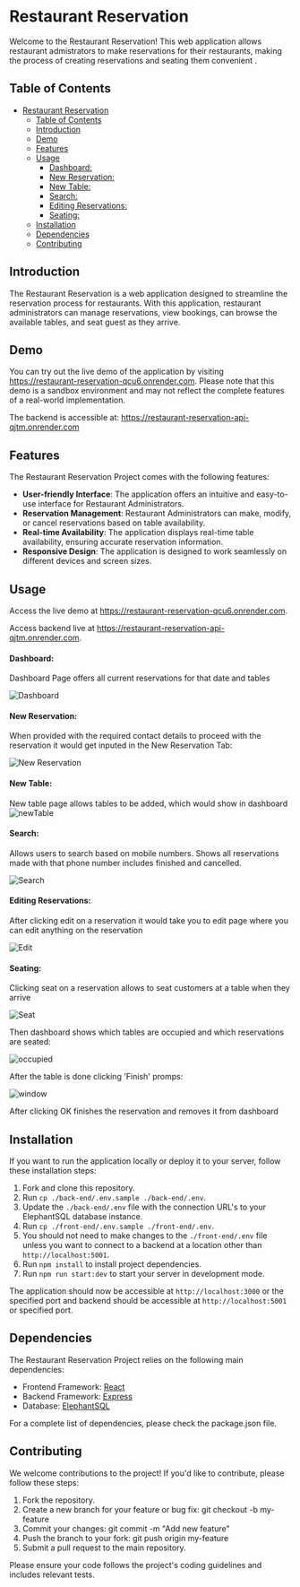 # Restaurant Reservation

Welcome to the Restaurant Reservation! This web application allows restaurant admistrators to make reservations for their restaurants, making the process of creating reservations and seating them convenient .

## Table of Contents

- [Restaurant Reservation](#restaurant-reservation)
  - [Table of Contents](#table-of-contents)
  - [Introduction](#introduction)
  - [Demo](#demo)
  - [Features](#features)
  - [Usage](#usage)
    - [Dashboard:](#dashboard)
    - [New Reservation:](#new-reservation)
    - [New Table:](#new-table)
    - [Search:](#search)
    - [Editing Reservations:](#editing-reservations)
    - [Seating:](#seating)
  - [Installation](#installation)
  - [Dependencies](#dependencies)
  - [Contributing](#contributing)

## Introduction

The Restaurant Reservation is a web application designed to streamline the reservation process for restaurants. With this application, restaurant administrators can manage reservations, view bookings, can browse the available tables, and seat guest as they arrive.

## Demo

You can try out the live demo of the application by visiting https://restaurant-reservation-qcu6.onrender.com. Please note that this demo is a sandbox environment and may not reflect the complete features of a real-world implementation.

The backend is accessible at: https://restaurant-reservation-api-qjtm.onrender.com

## Features

The Restaurant Reservation Project comes with the following features:

- **User-friendly Interface**: The application offers an intuitive and easy-to-use interface for Restaurant Administrators.
- **Reservation Management**: Restaurant Administrators can make, modify, or cancel reservations based on table availability.
- **Real-time Availability**: The application displays real-time table availability, ensuring accurate reservation information.
- **Responsive Design**: The application is designed to work seamlessly on different devices and screen sizes.

## Usage

Access the live demo at https://restaurant-reservation-qcu6.onrender.com.

Access backend live at https://restaurant-reservation-api-qjtm.onrender.com.

#### Dashboard:

Dashboard Page offers all current reservations for that date and tables

![Dashboard](/assets/dashboard.PNG?raw=true "Dashboard")

#### New Reservation:

When provided with the required contact details to proceed with the reservation it would get inputed in the New Reservation Tab:

![New Reservation](/assets/newReservation.PNG?raw=true "New Reservation")

#### New Table:

New table page allows tables to be added, which would show in dashboard
![newTable](/assets/newTable.PNG?raw=true "newTable")

#### Search:

Allows users to search based on mobile numbers. Shows all reservations made with that phone number includes finished and cancelled.

![Search](/assets/search.PNG?raw=true "Search")

#### Editing Reservations:

After clicking edit on a reservation it would take you to edit page where you can edit anything on the reservation

![Edit](/assets/edit.PNG?raw=true "Edit")

#### Seating:

Clicking seat on a reservation allows to seat customers at a table when they arrive

![Seat](/assets/seat.PNG?raw=true "Seat")

Then dashboard shows which tables are occupied and which reservations are seated:

![occupied](/assets/occupied.PNG?raw=true "occupied")

After the table is done clicking 'Finish' promps:

![window](/assets/window.PNG?raw=true "window")

After clicking OK finishes the reservation and removes it from dashboard

## Installation

If you want to run the application locally or deploy it to your server, follow these installation steps:

1. Fork and clone this repository.
2. Run `cp ./back-end/.env.sample ./back-end/.env`.
3. Update the `./back-end/.env` file with the connection URL's to your ElephantSQL database instance.
4. Run `cp ./front-end/.env.sample ./front-end/.env`.
5. You should not need to make changes to the `./front-end/.env` file unless you want to connect to a backend at a location other than `http://localhost:5001`.
6. Run `npm install` to install project dependencies.
7. Run `npm run start:dev` to start your server in development mode.

The application should now be accessible at `http://localhost:3000` or the specified port and backend should be accessible at `http://localhost:5001` or specified port.

## Dependencies

The Restaurant Reservation Project relies on the following main dependencies:

- Frontend Framework: [React](https://react.dev/)
- Backend Framework: [Express](https://expressjs.com/)
- Database: [ElephantSQL](https://elephantsql.com/)

For a complete list of dependencies, please check the package.json file.

## Contributing

We welcome contributions to the project! If you'd like to contribute, please follow these steps:

1. Fork the repository.
2. Create a new branch for your feature or bug fix: git checkout -b my-feature
3. Commit your changes: git commit -m "Add new feature"
4. Push the branch to your fork: git push origin my-feature
5. Submit a pull request to the main repository.

Please ensure your code follows the project's coding guidelines and includes relevant tests.

